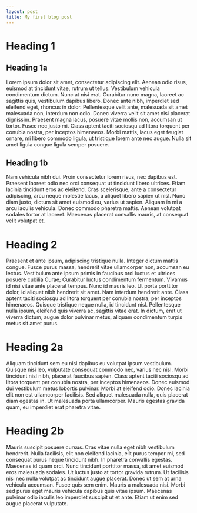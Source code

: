 ```yaml
--- 
layout: post 
title: My first blog post
--- 
```


# Heading 1

## Heading 1a

Lorem ipsum dolor sit amet, consectetur adipiscing elit. Aenean odio risus, euismod at tincidunt vitae, rutrum ut tellus. Vestibulum vehicula condimentum dictum. Nunc at nisi erat. Curabitur nunc magna, laoreet ac sagittis quis, vestibulum dapibus libero. Donec ante nibh, imperdiet sed eleifend eget, rhoncus in dolor. Pellentesque velit ante, malesuada sit amet malesuada non, interdum non odio. Donec viverra velit sit amet nisi placerat dignissim. Praesent magna lacus, posuere vitae mollis non, accumsan ut tortor. Fusce nec justo mi. Class aptent taciti sociosqu ad litora torquent per conubia nostra, per inceptos himenaeos. Morbi mattis, lacus eget feugiat ornare, mi libero commodo ligula, ut tristique lorem ante nec augue. Nulla sit amet ligula congue ligula semper posuere.

## Heading 1b

Nam vehicula nibh dui. Proin consectetur lorem risus, nec dapibus est. Praesent laoreet odio nec orci consequat ut tincidunt libero ultrices. Etiam lacinia tincidunt eros ac eleifend. Cras scelerisque, ante a consectetur adipiscing, arcu neque molestie lacus, a aliquet libero sapien ut nisl. Nunc diam justo, dictum sit amet euismod eu, varius ut sapien. Aliquam in mi a arcu iaculis vehicula. Donec commodo pharetra mattis. Aenean volutpat sodales tortor at laoreet. Maecenas placerat convallis mauris, at consequat velit volutpat et.

# Heading 2

Praesent et ante ipsum, adipiscing tristique nulla. Integer dictum mattis congue. Fusce purus massa, hendrerit vitae ullamcorper non, accumsan eu lectus. Vestibulum ante ipsum primis in faucibus orci luctus et ultrices posuere cubilia Curae; Curabitur luctus condimentum fermentum. Vivamus id nisi vitae ante placerat tempus. Nunc id mauris leo. Ut porta porttitor dolor, id aliquet nibh hendrerit sit amet. Nam interdum hendrerit ante. Class aptent taciti sociosqu ad litora torquent per conubia nostra, per inceptos himenaeos. Quisque tristique neque nulla, id tincidunt nisl. Pellentesque nulla ipsum, eleifend quis viverra ac, sagittis vitae erat. In dictum, erat ut viverra dictum, augue dolor pulvinar metus, aliquam condimentum turpis metus sit amet purus.

# Heading 2a

Aliquam tincidunt sem eu nisl dapibus eu volutpat ipsum vestibulum. Quisque nisi leo, vulputate consequat commodo nec, varius nec nisl. Morbi tincidunt nisl nibh, placerat faucibus sapien. Class aptent taciti sociosqu ad litora torquent per conubia nostra, per inceptos himenaeos. Donec euismod dui vestibulum metus lobortis pulvinar. Morbi at eleifend odio. Donec lacinia elit non est ullamcorper facilisis. Sed aliquet malesuada nulla, quis placerat diam egestas in. Ut malesuada porta ullamcorper. Mauris egestas gravida quam, eu imperdiet erat pharetra vitae.

# Heading 2b

Mauris suscipit posuere cursus. Cras vitae nulla eget nibh vestibulum hendrerit. Nulla facilisis, elit non eleifend lacinia, elit purus tempor mi, sed consequat purus neque tincidunt nibh. In pharetra convallis egestas. Maecenas id quam orci. Nunc tincidunt porttitor massa, sit amet euismod eros malesuada sodales. Ut luctus justo at tortor gravida rutrum. Ut facilisis nisi nec nulla volutpat ac tincidunt augue placerat. Donec ut sem at urna vehicula accumsan. Fusce quis sem enim. Mauris a malesuada nisi. Morbi sed purus eget mauris vehicula dapibus quis vitae ipsum. Maecenas pulvinar odio iaculis leo imperdiet suscipit ut et ante. Etiam ut enim sed augue placerat vulputate.
